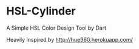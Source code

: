 HSL-Cylinder
============

A Simple HSL Color Design Tool by Dart

Heavily inspired by http://hue360.herokuapp.com/